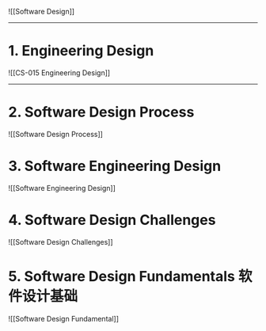 ![[Software Design]]

---

# 1. Engineering Design

![[CS-015 Engineering Design]]

---

# 2. Software Design Process
![[Software Design Process]]
# 3. Software Engineering Design
![[Software Engineering Design]]

# 4. Software Design Challenges
![[Software Design Challenges]]
# 5. Software Design Fundamentals 软件设计基础
![[Software Design Fundamental]]
